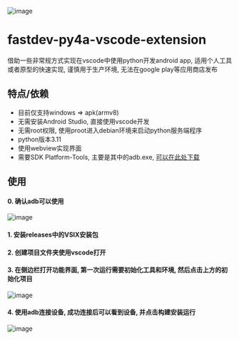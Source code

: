 ![image](https://github.com/user-attachments/assets/7732fc10-34e7-4665-90b5-42eb36533e37)

# fastdev-py4a-vscode-extension
借助一些非常规方式实现在vscode中使用python开发android app, 适用个人工具或者原型的快速实现, 谨慎用于生产环境, 无法在google play等应用商店发布


## 特点/依赖
- 目前仅支持windows => apk(armv8)
- 无需安装Android Studio, 直接使用vscode开发
- 无需root权限, 使用proot进入debian环境来启动python服务端程序
- python版本3.11
- 使用webview实现界面
- 需要SDK Platform-Tools, 主要是其中的adb.exe, [可以在此处下载](https://developer.android.google.cn/tools/releases/platform-tools)



## 使用
#### 0. 确认adb可以使用
![image](https://github.com/user-attachments/assets/539c4570-7e95-4ebc-aa8c-429b785afd32)


#### 1. 安装releases中的VSIX安装包
#### 2. 创建项目文件夹使用vscode打开
#### 3. 在侧边栏打开功能界面, 第一次运行需要初始化工具和环境, 然后点击上方的初始化项目
![image](https://github.com/user-attachments/assets/ae3974f9-c5c1-41ce-aa12-554f60e6e930)
#### 4. 使用adb连接设备, 成功连接后可以看到设备, 并点击构建安装运行
![image](https://github.com/user-attachments/assets/ac5608bd-dca2-473e-837a-f02e13af46ef)




